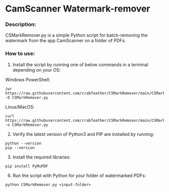 # CamScanner Watermark-remover

### Description:
CSMarkRemover.py is a simple Python script for batch-removing the watermark from the app CamScanner on a folder of PDFs.<br/>

### How to use:
1. Install the script by running one of below commands in a terminal depending on your OS:

Windows PowerShell:
```
iwr https://raw.githubusercontent.com/crabfeather/CSMarkRemover/main/CSMarkRemover.py -O CSMarkRemover.py
```
Linux/MacOS:
```
curl https://raw.githubusercontent.com/crabfeather/CSMarkRemover/main/CSMarkRemover.py -o CSMarkRemover.py
```
2. Verify the latest version of Python3 and PIP are installed by running:
```
python --version
pip --version
```
3. Install the required libraries:
```
pip install PyMuPDF
```
6. Run the script with Python for your folder of watermarked PDFs:
```
python CSMarkRemover.py <input-folder>
```
